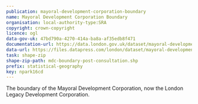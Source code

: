 ```yaml
---
publication: mayoral-development-corporation-boundary
name: Mayoral Development Corporation Boundary
organisation: local-authority-type:SRA
copyright: crown-copyright
licence: ogl
data-gov-uk: 47bd790a-4270-414a-ba8a-af35edb8f471
documentation-url: https://data.london.gov.uk/dataset/mayoral-development-corporation-boundary
data-url: https://files.datapress.com/london/dataset/mayoral-development-corporation-boundary/mdc-boundary-post-consultation-shp.zip
task: shape-zip
shape-zip-path: mdc-boundary-post-consultation.shp
prefix: statistical-geography
key: npark16cd
---
```


The boundary of the Mayoral Development Corporation, now the London Legacy Development Corporation.
